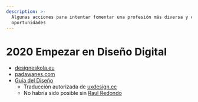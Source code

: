```yaml
---
description: >-
  Algunas acciones para intentar fomentar una profesión más diversa y con
  oportunidades
---
```


# 2020 Empezar en Diseño Digital

* [designeskola.eu](https://www.designeskola.eu/)
* [padawanes.com](http://padawanes.com/)
* [Guía del Diseño](https://medium.com/gu%C3%ADa-del-diseño-start-uxdesign-cc)
  * Traducción autorizada de [uxdesign.cc](https://start.uxdesign.cc/)
  * No habría sido posible sin [Raul Redondo](http://raulredondo.com)

